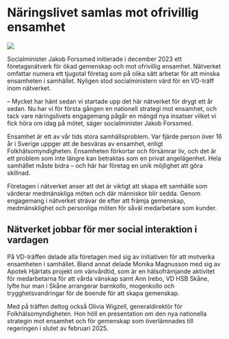 # Näringslivet samlas mot ofrivillig ensamhet

![](/globalassets/regeringen/bilder/socialdepartementet/folkhalsa-och-sjukvard/ofrivillig-ensamhet/foretagsnatverk-ensamhet/logotyp_natverket.png?width=150&quality=85)

Socialminister Jakob Forssmed initierade i december 2023 ett företagsnätverk för ökad gemenskap och mot ofrivillig ensamhet. Nätverket omfattar numera ett tjugotal företag som på olika sätt arbetar för att minska ensamheten i samhället. Nyligen stod socialministern värd för en VD-träff inom nätverket.

– Mycket har hänt sedan vi startade upp det här nätverket för drygt ett år sedan. Nu har vi för första gången en nationell strategi mot ensamhet, och tack vare näringslivets engagemang pågår en mängd nya insatser vilket vi fick höra om idag på mötet, säger socialminister Jakob Forssmed.

Ensamhet är ett av vår tids stora samhällsproblem. Var fjärde person över 16 år i Sverige uppger att de besväras av ensamhet, enligt Folkhälsomyndigheten. Ensamheten förkortar och försämrar liv, och det är ett problem som inte längre kan betraktas som en privat angelägenhet. Hela samhället måste bidra – och här har företag en unik möjlighet att göra skillnad.

Företagen i nätverket anser att det är viktigt att skapa ett samhälle som värderar medmänskliga möten och där människor blir sedda. Genom engagemang i nätverket strävar de efter att främja gemenskap, medmänsklighet och personliga möten för såväl medarbetare som kunder.

## Nätverket jobbar för mer social interaktion i vardagen

På VD-träffen delade alla företagen med sig av initiativen för att motverka ensamheten i samhället. Bland annat delade Monika Magnusson med sig av Apotek Hjärtats projekt om vänvårdtid, som är en hälsofrämjande aktivitet för medarbetarna för att vårda vänskap samt Ann Irebo, VD HSB Skåne, lyfte hur man i Skåne arrangerar barnkollo, mogenkollo och trygghetsvandringar för de boende för att skapa gemenskap.

Med på träffen deltog också Olivia Wigzell, generaldirektör för Folkhälsomyndigheten. Hon höll en presentation om den nya nationella strategin mot ensamhet och för gemenskap som överlämnades till regeringen i slutet av februari 2025.
